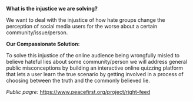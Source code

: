 
**What is the injustice we are solving?**

We want to deal with the injustice of how hate groups change the perception of social media users for the worse about a certain community/issue/person.


**Our Compassionate Solution:**

To solve this injustice of the online audience being wrongfully misled to believe hateful lies about some community/person
we will address general public misconceptions
by building an interactive online quizzing platform that lets a user learn the true scenario by getting involved in a process of choosing between the truth and the commonly believed lie.

*Public pagre:* https://www.peacefirst.org/project/right-feed
